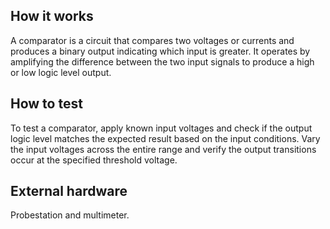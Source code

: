 <!---

This file is used to generate your project datasheet. Please fill in the information below and delete any unused
sections.

You can also include images in this folder and reference them in the markdown. Each image must be less than
512 kb in size, and the combined size of all images must be less than 1 MB.
-->

## How it works

A comparator is a circuit that compares two voltages or currents and produces a binary output indicating which input is greater. It operates by amplifying the difference between the two input signals to produce a high or low logic level output.

## How to test

To test a comparator, apply known input voltages and check if the output logic level matches the expected result based on the input conditions. Vary the input voltages across the entire range and verify the output transitions occur at the specified threshold voltage.

## External hardware

Probestation and multimeter.
